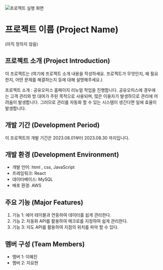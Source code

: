 ![프로젝트 실행 화면](./path-to-your-gif.gif)

# 프로젝트 이름 (Project Name)
(아직 정하지 않음)

## 프로젝트 소개 (Project Introduction)

이 프로젝트는 (여기에 프로젝트 소개 내용을 작성하세요. 프로젝트가 무엇인지, 왜 필요한지, 어떤 문제를 해결하는지 등에 대해 설명해주세요.)

프로젝트 소개 : 공유오피스 홈페이지 리뉴얼 작업을 진행합니다. 공유오피스에 경우에는 고객 관리와 방 대여가 주된 목적으로 사용되며, 많은 이용자가 발생하므로 관리에 어려움이 발생합니다.
그러므로 관리를 자동화 할 수 있는 시스템이 생긴다면 일에 효율이 발생합니다. 


## 개발 기간 (Development Period)

이 프로젝트의 개발 기간은 2023.08.01부터 2023.08.30 까지입니다.

## 개발 환경 (Development Environment)

- 개발 언어: html , css, JavaScript
- 프레임워크: React
- 데이터베이스: MySQL
- 배포 환경: AWS

## 주요 기능 (Major Features)

1. 기능 1: 에어 테이블과 연동하여 데이터를 쉽게 관리한다.
2. 기능 2: 자동화 API를 활용하여 메크로를 지정하여 쉽게 관리한다.
3. 기능 3: 지도 API를 활용하여 지점의 위치를 파악 할 수 있다.

## 멤버 구성 (Team Members)

- 멤버 1: 이혜진
- 멤버 2: 지요현

